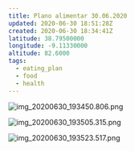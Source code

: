 ```yaml
---
title: Plano alimentar 30.06.2020
updated: 2020-06-30 18:51:28Z
created: 2020-06-30 18:34:41Z
latitude: 38.79500000
longitude: -9.11330000
altitude: 82.6000
tags:
  - eating_plan
  - food
  - health
---
```


![img_20200630_193450.806.png](../../_resources/img_20200630_193450.806.png)

![img_20200630_193505.315.png](../../_resources/img_20200630_193505.315.png)

![img_20200630_193523.517.png](../../_resources/img_20200630_193523.517.png)